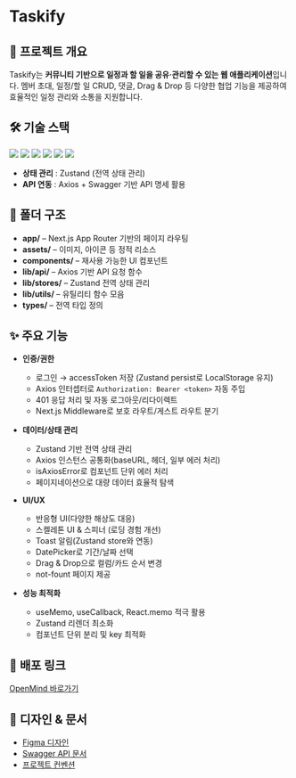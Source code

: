 # Taskify

## 📌 프로젝트 개요
Taskify는 **커뮤니티 기반으로 일정과 할 일을 공유·관리할 수 있는 웹 애플리케이션**입니다.
멤버 초대, 일정/할 일 CRUD, 댓글, Drag & Drop 등 다양한 협업 기능을 제공하여 효율적인 일정 관리와 소통을 지원합니다.

## 🛠 기술 스택
<p align="left">
  <img src="https://img.shields.io/badge/HTML5-E34F26?style=flat&logo=html5&logoColor=white"/>
  <img src="https://img.shields.io/badge/Tailwind%20CSS-06B6D4?style=flat&logo=tailwindcss&logoColor=white"/>
  <img src="https://img.shields.io/badge/JavaScript-F7DF1E?style=flat&logo=javascript&logoColor=black"/>
  <img src="https://img.shields.io/badge/TypeScript-3178C6?style=flat&logo=typescript&logoColor=white"/>
  <img src="https://img.shields.io/badge/React-61DAFB?style=flat&logo=react&logoColor=black"/>
  <img src="https://img.shields.io/badge/Next.js-000000?style=flat&logo=nextdotjs&logoColor=white"/>
</p>

- **상태 관리** : Zustand (전역 상태 관리)
- **API 연동** : Axios + Swagger 기반 API 명세 활용

## 📂 폴더 구조
- **app/** – Next.js App Router 기반의 페이지 라우팅
- **assets/** – 이미지, 아이콘 등 정적 리소스
- **components/** – 재사용 가능한 UI 컴포넌트
- **lib/api/** – Axios 기반 API 요청 함수
- **lib/stores/** – Zustand 전역 상태 관리
- **lib/utils/** – 유틸리티 함수 모음
- **types/** – 전역 타입 정의

## ✨ 주요 기능
- **인증/권한**
	- 로그인 → accessToken 저장 (Zustand persist로 LocalStorage 유지)
	- Axios 인터셉터로 `Authorization: Bearer <token>` 자동 주입 
	- 401 응답 처리 및 자동 로그아웃/리다이렉트
	- Next.js Middleware로 보호 라우트/게스트 라우트 분기

- **데이터/상태 관리**
	- Zustand 기반 전역 상태 관리
	- Axios 인스턴스 공통화(baseURL, 헤더, 일부 에러 처리) 
	- isAxiosError로 컴포넌트 단위 에러 처리
	- 페이지네이션으로 대량 데이터 효율적 탐색

- **UI/UX**
	- 반응형 UI(다양한 해상도 대응)
	- 스켈레톤 UI & 스피너 (로딩 경험 개선)
	- Toast 알림(Zustand store와 연동)
	- DatePicker로 기간/날짜 선택
	- Drag & Drop으로 컬럼/카드 순서 변경
	- not-fount 페이지 제공

- **성능 최적화**
	- useMemo, useCallback, React.memo 적극 활용
	- Zustand 리렌더 최소화
	- 컴포넌트 단위 분리 및 key 최적화

## 🚀 배포 링크
[OpenMind 바로가기](https://taskify-six-sooty.vercel.app/)

## 🎨 디자인 & 문서
- [Figma 디자인](https://www.figma.com/design/bNTFuJECTJFzpx84Vi4HzR/Taskify?node-id=0-1&p=f&t=NgAbrZsHWIAic3mt-0)
- [Swagger API 문서](https://sp-taskify-api.vercel.app/docs/#/) 
- [프로젝트 컨벤션](https://chivalrous-barberry-9bb.notion.site/254a83bcc886808b878ef679236ee7c5?source=copy_link)
